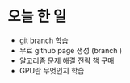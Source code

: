 오늘 한 일
==============

* git branch 학습
* 무료 github page 생성 (branch )
* 알고리즘 문제 해결 전략 책 구매
* GPU란 무엇인지 학습
